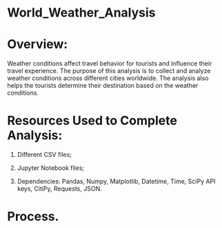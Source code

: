 # World_Weather_Analysis
# Overview:
  
  Weather conditions affect travel behavior for tourists and influence their travel experience. The purpose of this analysis is to collect and analyze weather conditions across different cities worldwide. The analysis also helps the tourists determine their destination based on the weather conditions.

# Resources Used to Complete Analysis:

1) Different CSV files;

2) Jupyter Notebook files;

3) Dependencies: Pandas, Numpy, Matplotlib, Datetime, Time, SciPy API keys, CitiPy, Requests, JSON.

# Process.


